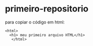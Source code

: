 # primeiro-repositorio

para copiar o código em html:
```
<html>
  <h1> meu primeiro arquivo HTML</h1>
   </html>
  ```
